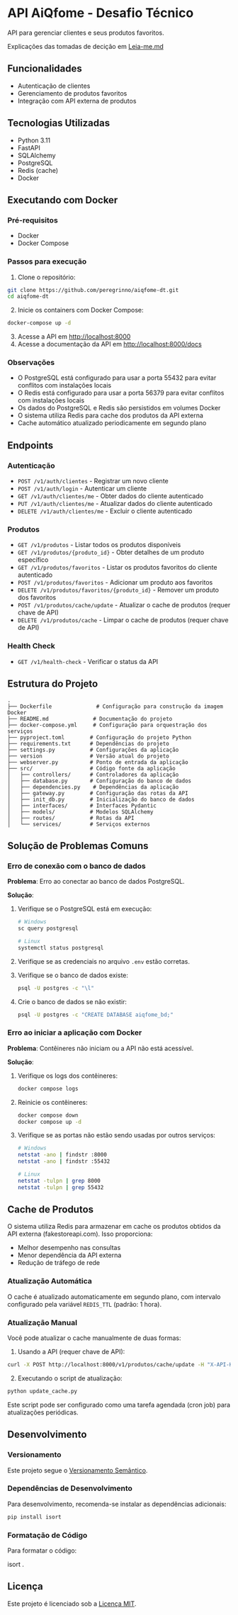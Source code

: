 # API AiQfome - Desafio Técnico

API para gerenciar clientes e seus produtos favoritos.

Explicações das tomadas de decição em [Leia-me.md](Leia-me.md)

## Funcionalidades

- Autenticação de clientes
- Gerenciamento de produtos favoritos
- Integração com API externa de produtos

## Tecnologias Utilizadas

- Python 3.11
- FastAPI
- SQLAlchemy
- PostgreSQL
- Redis (cache)
- Docker

## Executando com Docker

### Pré-requisitos

- Docker
- Docker Compose

### Passos para execução

1. Clone o repositório:

```bash
git clone https://github.com/peregrinno/aiqfome-dt.git
cd aiqfome-dt
```

2. Inicie os containers com Docker Compose:

```bash
docker-compose up -d
```

3. Acesse a API em [http://localhost:8000](http://localhost:8000)
4. Acesse a documentação da API em [http://localhost:8000/docs](http://localhost:8000/docs)

### Observações

- O PostgreSQL está configurado para usar a porta 55432 para evitar conflitos com instalações locais
- O Redis está configurado para usar a porta 56379 para evitar conflitos com instalações locais
- Os dados do PostgreSQL e Redis são persistidos em volumes Docker
- O sistema utiliza Redis para cache dos produtos da API externa
- Cache automático atualizado periodicamente em segundo plano

## Endpoints

### Autenticação

- `POST /v1/auth/clientes` - Registrar um novo cliente
- `POST /v1/auth/login` - Autenticar um cliente
- `GET /v1/auth/clientes/me` - Obter dados do cliente autenticado
- `PUT /v1/auth/clientes/me` - Atualizar dados do cliente autenticado
- `DELETE /v1/auth/clientes/me` - Excluir o cliente autenticado

### Produtos

- `GET /v1/produtos` - Listar todos os produtos disponíveis
- `GET /v1/produtos/{produto_id}` - Obter detalhes de um produto específico
- `GET /v1/produtos/favoritos` - Listar os produtos favoritos do cliente autenticado
- `POST /v1/produtos/favoritos` - Adicionar um produto aos favoritos
- `DELETE /v1/produtos/favoritos/{produto_id}` - Remover um produto dos favoritos
- `POST /v1/produtos/cache/update` - Atualizar o cache de produtos (requer chave de API)
- `DELETE /v1/produtos/cache` - Limpar o cache de produtos (requer chave de API)

### Health Check

- `GET /v1/health-check` - Verificar o status da API

## Estrutura do Projeto

```
.
├── Dockerfile              # Configuração para construção da imagem Docker
├── README.md              # Documentação do projeto
├── docker-compose.yml     # Configuração para orquestração dos serviços
├── pyproject.toml        # Configuração do projeto Python
├── requirements.txt      # Dependências do projeto
├── settings.py           # Configurações da aplicação
├── version               # Versão atual do projeto
├── webserver.py          # Ponto de entrada da aplicação
├── src/                  # Código fonte da aplicação
│   ├── controllers/      # Controladores da aplicação
│   ├── database.py       # Configuração do banco de dados
│   ├── dependencies.py    # Dependências da aplicação
│   ├── gateway.py        # Configuração das rotas da API
│   ├── init_db.py        # Inicialização do banco de dados
│   ├── interfaces/       # Interfaces Pydantic
│   ├── models/           # Modelos SQLAlchemy
│   ├── routes/           # Rotas da API
│   └── services/         # Serviços externos
```

## Solução de Problemas Comuns

### Erro de conexão com o banco de dados

**Problema**: Erro ao conectar ao banco de dados PostgreSQL.

**Solução**:

1. Verifique se o PostgreSQL está em execução:

   ```bash
   # Windows
   sc query postgresql

   # Linux
   systemctl status postgresql
   ```
2. Verifique se as credenciais no arquivo `.env` estão corretas.
3. Verifique se o banco de dados existe:

   ```bash
   psql -U postgres -c "\l"
   ```
4. Crie o banco de dados se não existir:

   ```bash
   psql -U postgres -c "CREATE DATABASE aiqfome_bd;"
   ```

### Erro ao iniciar a aplicação com Docker

**Problema**: Contêineres não iniciam ou a API não está acessível.

**Solução**:

1. Verifique os logs dos contêineres:

   ```bash
   docker compose logs
   ```
2. Reinicie os contêineres:

   ```bash
   docker compose down
   docker compose up -d
   ```
3. Verifique se as portas não estão sendo usadas por outros serviços:

   ```bash
   # Windows
   netstat -ano | findstr :8000
   netstat -ano | findstr :55432

   # Linux
   netstat -tulpn | grep 8000
   netstat -tulpn | grep 55432
   ```

## Cache de Produtos

O sistema utiliza Redis para armazenar em cache os produtos obtidos da API externa (fakestoreapi.com). Isso proporciona:

- Melhor desempenho nas consultas
- Menor dependência da API externa
- Redução de tráfego de rede

### Atualização Automática

O cache é atualizado automaticamente em segundo plano, com intervalo configurado pela variável `REDIS_TTL` (padrão: 1 hora).

### Atualização Manual

Você pode atualizar o cache manualmente de duas formas:

1. Usando a API (requer chave de API):

```bash
curl -X POST http://localhost:8000/v1/produtos/cache/update -H "X-API-Key: ?Z0JBsN4Lb1LdEe8aFxhH-g"
```

2. Executando o script de atualização:

```bash
python update_cache.py
```

Este script pode ser configurado como uma tarefa agendada (cron job) para atualizações periódicas.

## Desenvolvimento

### Versionamento

Este projeto segue o [Versionamento Semântico](https://semver.org/lang/pt-BR/).

### Dependências de Desenvolvimento

Para desenvolvimento, recomenda-se instalar as dependências adicionais:

```bash
pip install isort
```

### Formatação de Código

Para formatar o código:

isort .

## Licença

Este projeto é licenciado sob a [Licença MIT](LICENSE).
